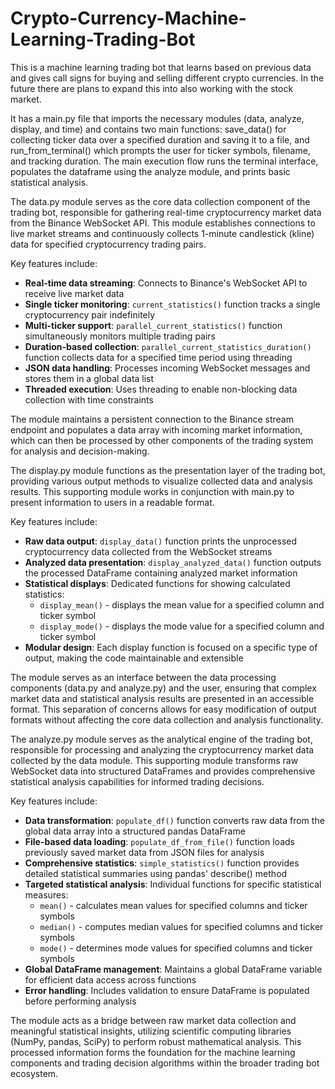 # Crypto-Currency-Machine-Learning-Trading-Bot

This is a machine learning trading bot that learns based on previous data and gives call signs for buying and selling different crypto currencies. In the future there are plans to expand this into also working with the stock market.

It has a main.py file that imports the necessary modules (data, analyze, display, and time) and contains two main functions: save_data() for collecting ticker data over a specified duration and saving it to a file, and run_from_terminal() which prompts the user for ticker symbols, filename, and tracking duration. The main execution flow runs the terminal interface, populates the dataframe using the analyze module, and prints basic statistical analysis.

The data.py module serves as the core data collection component of the trading bot, responsible for gathering real-time cryptocurrency market data from the Binance WebSocket API. This module establishes connections to live market streams and continuously collects 1-minute candlestick (kline) data for specified cryptocurrency trading pairs.

Key features include:
- **Real-time data streaming**: Connects to Binance's WebSocket API to receive live market data
- **Single ticker monitoring**: `current_statistics()` function tracks a single cryptocurrency pair indefinitely
- **Multi-ticker support**: `parallel_current_statistics()` function simultaneously monitors multiple trading pairs
- **Duration-based collection**: `parallel_current_statistics_duration()` function collects data for a specified time period using threading
- **JSON data handling**: Processes incoming WebSocket messages and stores them in a global data list
- **Threaded execution**: Uses threading to enable non-blocking data collection with time constraints

The module maintains a persistent connection to the Binance stream endpoint and populates a data array with incoming market information, which can then be processed by other components of the trading system for analysis and decision-making.

The display.py module functions as the presentation layer of the trading bot, providing various output methods to visualize collected data and analysis results. This supporting module works in conjunction with main.py to present information to users in a readable format.

Key features include:
- **Raw data output**: `display_data()` function prints the unprocessed cryptocurrency data collected from the WebSocket streams
- **Analyzed data presentation**: `display_analyzed_data()` function outputs the processed DataFrame containing analyzed market information
- **Statistical displays**: Dedicated functions for showing calculated statistics:
  - `display_mean()` - displays the mean value for a specified column and ticker symbol
  - `display_mode()` - displays the mode value for a specified column and ticker symbol
- **Modular design**: Each display function is focused on a specific type of output, making the code maintainable and extensible

The module serves as an interface between the data processing components (data.py and analyze.py) and the user, ensuring that complex market data and statistical analysis results are presented in an accessible format. This separation of concerns allows for easy modification of output formats without affecting the core data collection and analysis functionality.

The analyze.py module serves as the analytical engine of the trading bot, responsible for processing and analyzing the cryptocurrency market data collected by the data module. This supporting module transforms raw WebSocket data into structured DataFrames and provides comprehensive statistical analysis capabilities for informed trading decisions.

Key features include:
- **Data transformation**: `populate_df()` function converts raw data from the global data array into a structured pandas DataFrame
- **File-based data loading**: `populate_df_from_file()` function loads previously saved market data from JSON files for analysis
- **Comprehensive statistics**: `simple_statistics()` function provides detailed statistical summaries using pandas' describe() method
- **Targeted statistical analysis**: Individual functions for specific statistical measures:
  - `mean()` - calculates mean values for specified columns and ticker symbols
  - `median()` - computes median values for specified columns and ticker symbols
  - `mode()` - determines mode values for specified columns and ticker symbols
- **Global DataFrame management**: Maintains a global DataFrame variable for efficient data access across functions
- **Error handling**: Includes validation to ensure DataFrame is populated before performing analysis

The module acts as a bridge between raw market data collection and meaningful statistical insights, utilizing scientific computing libraries (NumPy, pandas, SciPy) to perform robust mathematical analysis. This processed information forms the foundation for the machine learning components and trading decision algorithms within the broader trading bot ecosystem.
